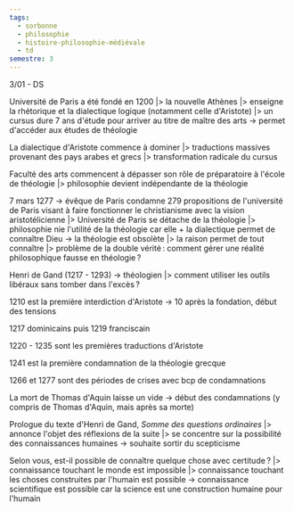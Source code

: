 ```yaml
---
tags:
  - sorbonne
  - philosophie
  - histoire-philosophie-médiévale
  - td
semestre: 3
---
```

3/01 - DS

Université de Paris a été fondé en 1200
|> la nouvelle Athènes
|> enseigne la rhétorique et la dialectique logique (notamment celle d'Aristote)
|> un cursus dure 7 ans d'étude pour arriver au titre de maître des arts
-> permet d'accéder aux études de théologie

La dialectique d'Aristote commence à dominer
|> traductions massives provenant des pays arabes et grecs
|> transformation radicale du cursus

Faculté des arts commencent à dépasser son rôle de préparatoire à l'école de théologie
|> philosophie devient indépendante de la théologie

7 mars 1277 -> évêque de Paris condamne 279 propositions de l'université de Paris visant à faire fonctionner le christianisme avec la vision aristotélicienne
|> Université de Paris se détache de la théologie
|> philosophie nie l'utilité de la théologie car elle + la dialectique permet de connaître Dieu
-> la théologie est obsolète
|> la raison permet de tout connaître
|> problème de la double vérité : comment gérer une réalité philosophique fausse en théologie ?

Henri de Gand (1217 - 1293) -> théologien
|> comment utiliser les outils libéraux sans tomber dans l'excès ?

1210 est la première interdiction d'Aristote -> 10 après la fondation, début des tensions

1217 dominicains puis 1219 franciscain

1220 - 1235 sont les premières traductions d'Aristote

1241 est la première condamnation de la théologie grecque

1266 et 1277 sont des périodes de crises avec bcp de condamnations

La mort de Thomas d'Aquin laisse un vide -> début des condamnations (y compris de Thomas d'Aquin, mais après sa morte)

Prologue du texte d'Henri de Gand, _Somme des questions ordinaires_
|> annonce l'objet des réflexions de la suite
|> se concentre sur la possibilité des connaissances humaines
-> souhaite sortir du scepticisme

Selon vous, est-il possible de connaître quelque chose avec certitude ?
|> connaissance touchant le monde est impossible
|> connaissance touchant les choses construites par l'humain est possible
-> connaissance scientifique est possible car la science est une construction humaine pour l'humain